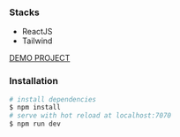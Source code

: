 ### Stacks
- ReactJS
- Tailwind

[DEMO PROJECT](https://sandyr-gokodomo.netlify.app/pokemon)



### Installation


```bash
# install dependencies
$ npm install
# serve with hot reload at localhost:7070
$ npm run dev
```
